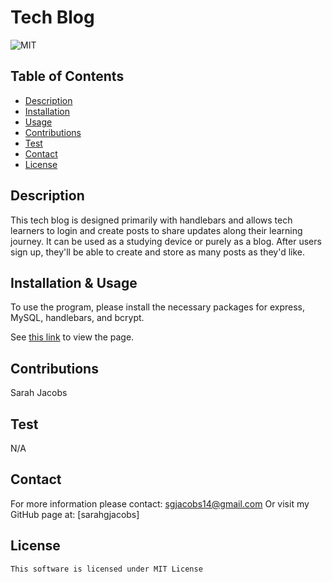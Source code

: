 # Tech Blog
![MIT](https://img.shields.io/badge/license-mit-blue)

## Table of Contents
- [Description](#description)
- [Installation](#installation)
- [Usage](#usage)
- [Contributions](#contributions)
- [Test](#test)
- [Contact](#contact)
- [License](#license)

## Description
This tech blog is designed primarily with handlebars and allows tech learners to login and create posts to share updates along their learning journey. It can be used as a studying device or purely as a blog. After users sign up, they'll be able to create and store as many posts as they'd like.

## Installation & Usage
To use the program, please install the necessary packages for express, MySQL, handlebars, and bcrypt.


See [this link](https://techblogr.herokuapp.com/) to view the page.

## Contributions
Sarah Jacobs

## Test
N/A

## Contact
For more information please contact: [sgjacobs14@gmail.com](mailto:sgjacobs14@gmail.com)
Or visit my GitHub page at: [sarahgjacobs]

## License 
    This software is licensed under MIT License
